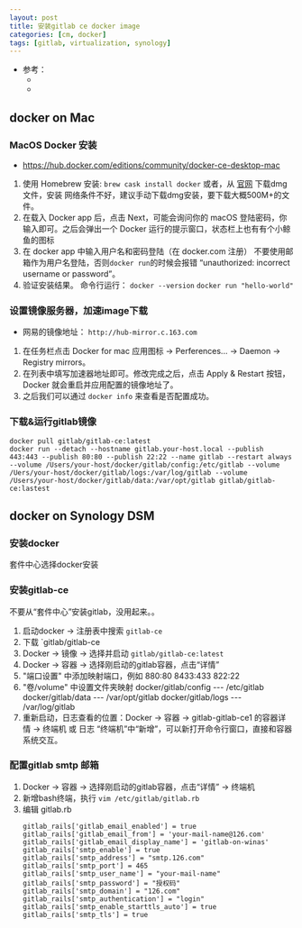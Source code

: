 ```yaml
---
layout: post
title: 安装gitlab ce docker image
categories: [cm, docker]
tags: [gitlab, virtualization, synology]
---
```


* 参考： 
  * []()
  * []()



## docker on Mac

### MacOS Docker 安装

* <https://hub.docker.com/editions/community/docker-ce-desktop-mac>

1. 使用 Homebrew 安装: `brew cask install docker`
    或者，从 [官网](https://download.docker.com/mac/stable/Docker.dmg) 下载dmg 文件，安装
    网络条件不好，建议手动下载dmg安装，要下载大概500M+的文件。
1. 在载入 Docker app 后，点击 Next，可能会询问你的 macOS 登陆密码，你输入即可。之后会弹出一个 Docker 运行的提示窗口，状态栏上也有有个小鲸鱼的图标
1. 在 docker app 中输入用户名和密码登陆（在 docker.com 注册）
    不要使用邮箱作为用户名登陆，否则`docker run`的时候会报错 “unauthorized: incorrect username or password”。
1. 验证安装结果。
    命令行运行： `docker --version` `docker run "hello-world"`



### 设置镜像服务器，加速image下载

* 网易的镜像地址： `http://hub-mirror.c.163.com`

1. 在任务栏点击 Docker for mac 应用图标 -\> Perferences... -\> Daemon -\> Registry mirrors。
2. 在列表中填写加速器地址即可。修改完成之后，点击 Apply & Restart 按钮，Docker 就会重启并应用配置的镜像地址了。
3. 之后我们可以通过 `docker info` 来查看是否配置成功。




### 下载&运行gitlab镜像

~~~
docker pull gitlab/gitlab-ce:latest
docker run --detach --hostname gitlab.your-host.local --publish 443:443 --publish 80:80 --publish 22:22 --name gitlab --restart always --volume /Users/your-host/docker/gitlab/config:/etc/gitlab --volume /Uers/your-host/docker/gitlab/logs:/var/log/gitlab --volume /Users/your-host/docker/gitlab/data:/var/opt/gitlab gitlab/gitlab-ce:lastest
~~~



## docker on Synology DSM

### 安装docker

套件中心选择docker安装


### 安装gitlab-ce

不要从“套件中心”安装gitlab，没用起来。。

1. 启动docker -\> 注册表中搜索 `gitlab-ce`
3. 下载 `gitlab/gitlab-ce
4. Docker -\> 镜像 -\> 选择并启动 `gitlab/gitlab-ce:latest`
4. Docker -\> 容器 -\> 选择刚启动的gitlab容器，点击“详情”
5. "端口设置" 中添加映射端口，例如 880:80 8433:433 822:22
6. "卷/volume" 中设置文件夹映射
    docker/gitlab/config  ---  /etc/gitlab
    docker/gitlab/data    ---  /var/opt/gitlab
    docker/gitlab/logs    ---  /var/log/gitlab
7. 重新启动，日志查看的位置：Docker -\> 容器 -\> gitlab-gitlab-ce1 的容器详情 -\> 终端机 或 日志
    “终端机”中“新增”，可以新打开命令行窗口，直接和容器系统交互。


### 配置gitlab smtp 邮箱

1. Docker -\> 容器 -\> 选择刚启动的gitlab容器，点击“详情” -\> 终端机
2. 新增bash终端，执行 `vim /etc/gitlab/gitlab.rb`
3. 编辑 gitlab.rb
    ~~~
    gitlab_rails['gitlab_email_enabled'] = true
    gitlab_rails['gitlab_email_from'] = 'your-mail-name@126.com'
    gitlab_rails['gitlab_email_display_name'] = 'gitlab-on-winas'
    gitlab_rails['smtp_enable'] = true
    gitlab_rails['smtp_address'] = "smtp.126.com"
    gitlab_rails['smtp_port'] = 465
    gitlab_rails['smtp_user_name'] = "your-mail-name"
    gitlab_rails['smtp_password'] = "授权码"
    gitlab_rails['smtp_domain'] = "126.com"
    gitlab_rails['smtp_authentication'] = "login"
    gitlab_rails['smtp_enable_starttls_auto'] = true
    gitlab_rails['smtp_tls'] = true
    ~~~





